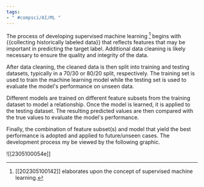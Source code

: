 ```yaml
---
tags:
- " #compsci/AI/ML "
---
```


The process of developing supervised machine learning [^1] begins with {{collecting historically labeled data}} that reflects features that may be important in predicting the target label. Additional data cleaning is likely necessary to ensure the quality and integrity of the data. <!--SR:!2023-09-24,10,230-->

After data cleaning, the cleaned data is then split into training and testing datasets, typically in a 70/30 or 80/20 split, respectively. The training set is used to train the machine learning model while the testing set is used to evaluate the model's performance on unseen data.

Different models are trained on different feature subsets from the training dataset to model a relationship. Once the model is learned, it is applied to the testing dataset. The resulting predicted values are then compared with the true values to evaluate the model's performance.

Finally, the combination of feature subset(s) and model that yield the best performance is adopted and applied to future/unseen cases. The development process my be viewed by the following graphic.

![[2305100054e]]

[^1]: [[202305100142]] elaborates upon the concept of supervised machine learning.